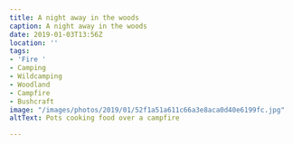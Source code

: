 ```yaml
---
title: A night away in the woods
caption: A night away in the woods
date: 2019-01-03T13:56Z
location: ''
tags:
- 'Fire '
- Camping
- Wildcamping
- Woodland
- Campfire
- Bushcraft
image: "/images/photos/2019/01/52f1a51a611c66a3e8aca0d40e6199fc.jpg"
altText: Pots cooking food over a campfire

---
```

